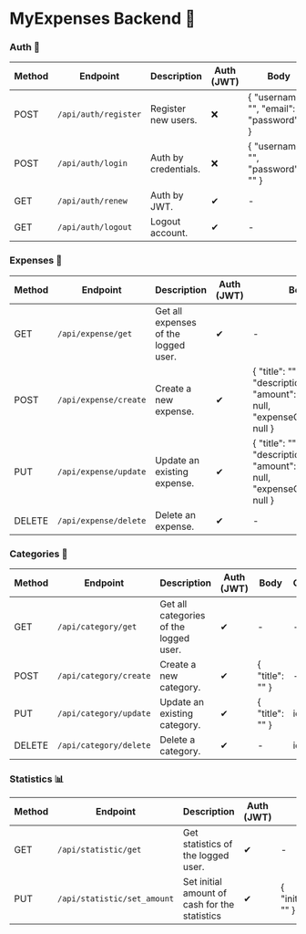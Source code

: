 # MyExpenses Backend 💾

### Auth 🔐
| Method     | Endpoint                        | Description                 | Auth (JWT) | Body                                            | Query
|------------|---------------------------------|-----------------------------|------------|-------------------------------------------------|-----
| POST       | `/api/auth/register`         | Register new users.         | ❌         | { "username": "", "email": "", "password":"" }  | -
| POST       | `/api/auth/login`            | Auth by credentials.        | ❌         | { "username": "", "password": "" }              | -
| GET        | `/api/auth/renew`            | Auth by JWT.                | ✔          | -                                               | -
| GET        | `/api/auth/logout`           | Logout account.             | ✔          | -                                               | -

### Expenses 💸
| Method     | Endpoint                        | Description                 | Auth (JWT) | Body                                            | Query 
|------------|---------------------------------|-----------------------------|------------|-------------------------------------------------|------
| GET        | `/api/expense/get`         | Get all expenses of the logged user.         | ✔         |  - | -
| POST       | `/api/expense/create`      | Create a new expense.        | ✔          | { "title": "", "description": "", "amount": 0, "date": null, "expenseCategoryId": null } | -
| PUT        | `/api/expense/update`      | Update an existing expense.                | ✔          | { "title": "", "description": "", "amount": 0, "date": null, "expenseCategoryId": null } | id
| DELETE     | `/api/expense/delete`      | Delete an expense.             | ✔          | -                                               | id

### Categories 📂
| Method     | Endpoint                        | Description                 | Auth (JWT) | Body                                            | Query 
|------------|---------------------------------|-----------------------------|------------|-------------------------------------------------|------
| GET        | `/api/category/get`         | Get all categories of the logged user.         | ✔         |  - | -
| POST       | `/api/category/create`      | Create a new category.        | ✔          | { "title": "" }| -
| PUT        | `/api/category/update`      | Update an existing category.                | ✔          | { "title": "" } | id
| DELETE     | `/api/category/delete`      | Delete a category.             | ✔          | -                                               | id

### Statistics 📊
| Method     | Endpoint                        | Description                 | Auth (JWT) | Body                                            | Query 
|------------|---------------------------------|-----------------------------|------------|-------------------------------------------------|------
| GET        | `/api/statistic/get`         | Get statistics of the logged user.         | ✔         |  - | -
| PUT        | `/api/statistic/set_amount`      | Set initial amount of cash for the statistics       | ✔          | { "initialAmount": "" }| id